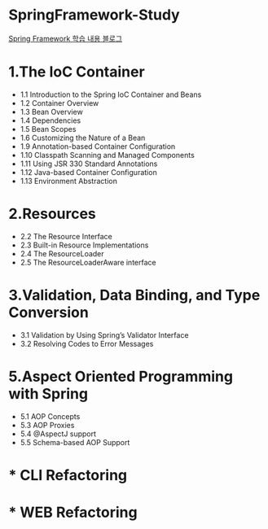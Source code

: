 # SpringFramework-Study
[Spring Framework 학습 내용 블로그](https://always-develop.tistory.com/category/Spring "google link")

# 1.The IoC Container
* 1.1 Introduction to the Spring IoC Container and Beans
* 1.2 Container Overview
* 1.3 Bean Overview
* 1.4 Dependencies
* 1.5 Bean Scopes
* 1.6 Customizing the Nature of a Bean
* 1.9 Annotation-based Container Configuration
* 1.10 Classpath Scanning and Managed Components
* 1.11 Using JSR 330 Standard Annotations
* 1.12 Java-based Container Configuration
* 1.13 Environment Abstraction

# 2.Resources
* 2.2 The Resource Interface
* 2.3 Built-in Resource Implementations
* 2.4 The ResourceLoader
* 2.5 The ResourceLoaderAware interface 

# 3.Validation, Data Binding, and Type Conversion
* 3.1 Validation by Using Spring’s Validator Interface
* 3.2 Resolving Codes to Error Messages

# 5.Aspect Oriented Programming with Spring
* 5.1 AOP Concepts
* 5.3 AOP Proxies
* 5.4 @AspectJ support
* 5.5 Schema-based AOP Support

# * CLI Refactoring 

# * WEB Refactoring

